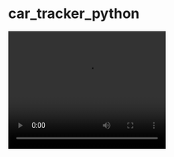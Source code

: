 # car_tracker_python

<video width="320" height="240" controls>
  <source src="car_tracker_video.mov" type="video/mp4">
  Your browser does not support the video tag.
</video>
